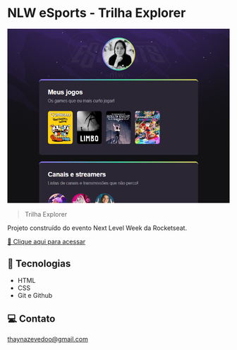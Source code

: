 # NLW eSports - Trilha Explorer

![preview](./.github/preview.png)

> Trilha Explorer

Projeto construído do evento Next Level Week da Rocketseat.

[🔗 Clique aqui para acessar](https://thaynaazevedo.github.io/nlw-esports-explorer/)

## 🎯 Tecnologias

- HTML
- CSS
- Git e Github

## 💻 Contato

thaynazevedoo@gmail.com